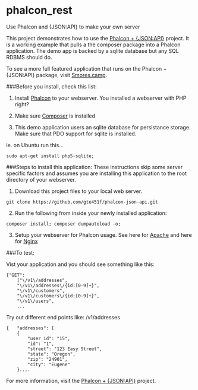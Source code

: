 # phalcon_rest
Use Phalcon and {JSON:API} to make your own server

This project demonstrates how to use the [Phalcon + {JSON:API}](https://github.com/gte451f/phalcon-json-api-package) project. 
It is a working example that pulls a the composer package into a Phalcon application. 
The demo app is backed by a sqlite database but any SQL RDBMS should do.


To see a more full featured application that runs on the Phalcon + {JSON:API} package, visit [Smores.camp](http://smores.camp).
 


###Before you install, check this list:
1) Install [Phalcon](https://github.com/gte451f/phalcon-json-api.git) to your webserver.  You installed a webserver with PHP right?

2) Make sure [Composer](https://getcomposer.org/) is installed 

3) This demo application users an sqlite database for persistance storage.  Make sure that PDO support for sqlite is installed.

ie. on Ubuntu run this...
```
sudo apt-get install php5-sqlite;
```


###Steps to install this application:
These instructions skip some server specific factors and assumes you are installing this application to the root directory of your webserver.

1) Download this project files to your local web server.  
```
git clone https://github.com/gte451f/phalcon-json-api.git
```
 
2) Run the following from inside your newly installed application:
```    
composer install; composer dumpautoload -o;
```
        
3) Setup your webserver for Phalcon usage. 
See here for [Apache](https://docs.phalconphp.com/en/latest/reference/apache.html) and here for [Nginx](https://docs.phalconphp.com/en/latest/reference/nginx.html)


###To test:

Vist your application and you should see something like this:

```
{"GET":
    ["\/v1\/addresses",
    "\/v1\/addresses\/{id:[0-9]+}",
    "\/v1\/customers",
    "\/v1\/customers\/{id:[0-9]+}",
    "\/v1\/users",
    ...
```

Try out different end points like: /v1/addresses
```
{	"addresses": [
	{
    	"user_id": "15",
    	"id": "1",
    	"street": "123 Easy Street",
    	"state": "Oregon",
    	"zip": "24901",
    	"city": "Eugene"
	}....
```

For more information, visit the [Phalcon + {JSON:API}](https://github.com/gte451f/phalcon-json-api-package) project.

